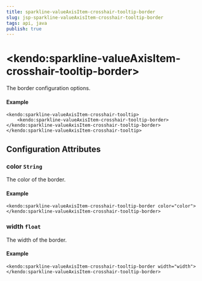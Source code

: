 ```yaml
---
title: sparkline-valueAxisItem-crosshair-tooltip-border
slug: jsp-sparkline-valueAxisItem-crosshair-tooltip-border
tags: api, java
publish: true
---
```


# \<kendo:sparkline-valueAxisItem-crosshair-tooltip-border\>

The border configuration options.

#### Example
    <kendo:sparkline-valueAxisItem-crosshair-tooltip>
        <kendo:sparkline-valueAxisItem-crosshair-tooltip-border></kendo:sparkline-valueAxisItem-crosshair-tooltip-border>
    </kendo:sparkline-valueAxisItem-crosshair-tooltip>

## Configuration Attributes

### color `String`

The color of the border.

#### Example
    <kendo:sparkline-valueAxisItem-crosshair-tooltip-border color="color">
    </kendo:sparkline-valueAxisItem-crosshair-tooltip-border>

### width `float`

The width of the border.

#### Example
    <kendo:sparkline-valueAxisItem-crosshair-tooltip-border width="width">
    </kendo:sparkline-valueAxisItem-crosshair-tooltip-border>


